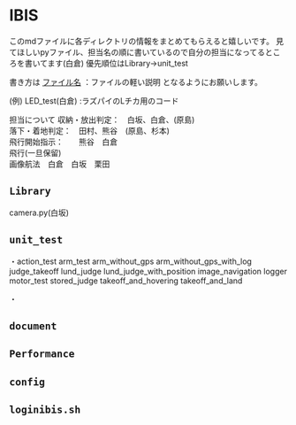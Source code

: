 # IBIS
このmdファイルに各ディレクトリの情報をまとめてもらえると嬉しいです。
見てほしいpyファイル、担当名の順に書いているので自分の担当になってるところを書いてます(白倉)
優先順位はLibrary→unit_test

書き方は
[ファイル名](担当名)
：ファイルの軽い説明
となるようにお願いします。

(例)
LED_test(白倉)
:ラズパイのLチカ用のコード


担当について 
収納・放出判定：　白坂、白倉、(原島)  
落下・着地判定：　田村、熊谷　(原島、杉本)  
飛行開始指示：　　熊谷　白倉  
飛行(一旦保留)  
画像航法　白倉　白坂　栗田

## `Library`
camera.py(白坂)



## `unit_test`
 ・action_test
arm_test
arm_without_gps
arm_without_gps_with_log
judge_takeoff
lund_judge
lund_judge_with_position
image_navigation
logger
motor_test
stored_judge
takeoff_and_hovering
takeoff_and_land

・


## `document`




## `Performance`


## `config`


## `loginibis.sh`

